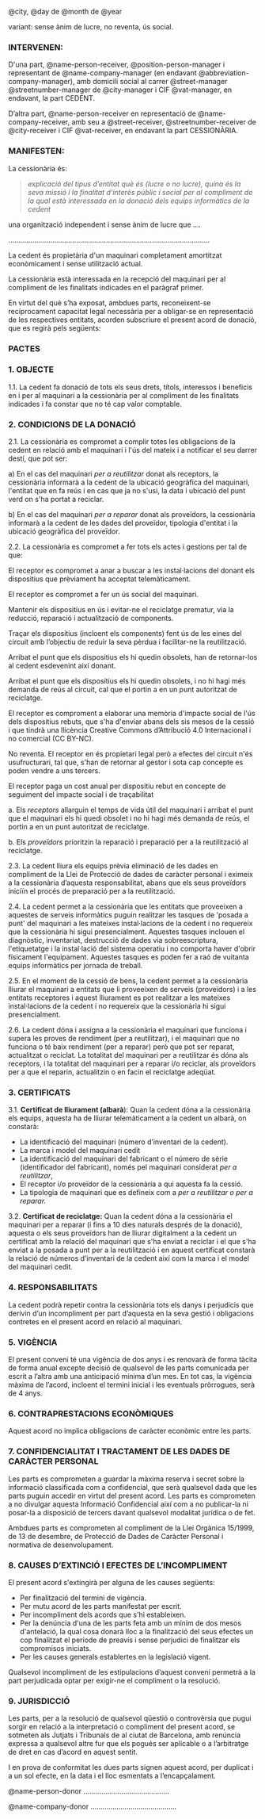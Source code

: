 @city, @day de @month de @year


variant: sense ànim de lucre, no reventa, ús social.

### INTERVENEN:

D'una part, @name-person-receiver, @position-person-manager i representant de @name-company-manager (en endavant @abbreviation-company-manager), amb domicili social al carrer @street-manager @streetnumber-manager de @city-manager i CIF @vat-manager, en endavant, la part CEDENT.

D’altra part, @name-person-receiver en representació de @name-company-receiver, amb seu a @street-receiver, @streetnumber-receiver de @city-receiver i CIF @vat-receiver, en endavant la part CESSIONÀRIA.

### MANIFESTEN:

La cessionària és:  
> *explicació del tipus d’entitat què és (lucre o no lucre), quina és la seva missió i la finalitat d’interès públic i social per al compliment de la qual està interessada en la donació dels equips informàtics de la cedent*

una organització independent i sense ànim de lucre que .... 

.....................................................................................................

La cedent és propietària d'un maquinari completament amortitzat econòmicament i sense utilització actual.

La cessionària està interessada en la recepció del maquinari per al compliment de les finalitats indicades en el paràgraf primer.

En virtut del què s’ha exposat, ambdues parts, reconeixent-se recíprocament capacitat legal necessària per a obligar-se en representació de les respectives entitats, acorden subscriure el present acord de donació, que es regirà pels següents:

### PACTES

### 1\. OBJECTE

1.1. La cedent fa donació de tots els seus drets, títols, interessos i beneficis en i per al maquinari a la cessionària per al compliment de les finalitats indicades i fa constar que no té cap valor comptable.

### 2\. CONDICIONS DE LA DONACIÓ

2.1. La cessionària es compromet a complir totes les obligacions de la cedent en relació amb el maquinari i l'ús del mateix i a notificar el seu darrer destí, que pot ser:

a)  En el cas del maquinari *per a reutilitzar* donat als receptors, la cessionària informarà a la cedent de la ubicació geogràfica del maquinari, l'entitat que en fa reús i en cas que ja no s'usi, la data i ubicació del punt verd on s'ha portat a reciclar.

b)  En el cas del maquinari *per a reparar* donat als proveïdors, la cessionària informarà a la cedent de les dades del proveïdor, tipologia d'entitat i la ubicació geogràfica del proveïdor.

2.2. La cessionària es compromet a fer tots els actes i gestions per tal de que:

El receptor es compromet a anar a buscar a les instal·lacions del donant els dispositius que prèviament ha acceptat telemàticament. 

El receptor es compromet a fer un ús social del maquinari. 

Mantenir els dispositius en ús i evitar-ne el reciclatge prematur, via la reducció, reparació i actualització de components. 

Traçar els dispositius (incloent els components) fent ús de les eines del circuit amb l’objectiu de reduir la seva pèrdua i facilitar-ne la reutilització.  

Arribat el punt que els dispositius els hi quedin obsolets, han de retornar-los al cedent esdevenint així donant.  

Arribat el punt que els dispositius els hi quedin obsolets, i no hi hagi més demanda de reús al circuit, cal que el portin a en un punt autoritzat de reciclatge.  

El receptor es comproment a elaborar una memòria d'impacte social de l'ús dels dispositius rebuts, que s'ha d'enviar abans dels sis mesos de la cessió i que tindrà una llicència Creative Commons d’Attribució 4.0 Internacional i no comercial (CC BY-NC).  

No reventa. El receptor en és propietari legal però a efectes del circuit n'és usufructurari, tal que, s'han de retornar al gestor i sota cap concepte es poden vendre a uns tercers.  

El receptor paga un cost anual per dispositiu rebut en concepte de seguiment del impacte social i de traçabilitat  


a. Els *receptors* allarguin el temps de vida útil del maquinari i arribat el punt que el maquinari els hi quedi obsolet i no hi hagi més demanda de reús, el portin a en un punt autoritzat de reciclatge.

b.  Els *proveïdors* prioritzin la reparació i preparació per a la reutilització al reciclatge.

2.3. La cedent lliura els equips prèvia eliminació de les dades en compliment de la Llei de Protecció de dades de caràcter personal i eximeix a la cessionària d’aquesta responsabilitat, abans que els seus proveïdors iniciïn el procés de preparació per a la reutilització.

2.4. La cedent permet a la cessionària que les entitats que proveeixen a aquestes de serveis informàtics puguin realitzar les tasques de 'posada a punt' del maquinari a les mateixes instal·lacions de la cedent i no requereix que la cessionària hi sigui presencialment. Aquestes tasques inclouen el diagnòstic, inventariat, destrucció de dades via sobreescriptura, l'etiquetatge i la instal·lació del sistema operatiu i no comporta haver d'obrir físicament l'equipament. Aquestes tasques es poden fer a raó de vuitanta equips informàtics per jornada de treball.

2.5.  En el moment de la cessió de bens, la cedent permet a la cessionària lliurar el maquinari a entitats que li proveeixen de serveis (proveïdors) i a les entitats receptores i aquest lliurament es pot realitzar a les mateixes instal·lacions de la cedent i no requereix que la  cessionària hi sigui presencialment. 

2.6.  La cedent dóna i assigna a la cessionària el maquinari que funciona i supera les proves de rendiment (per a reutilitzar), i el maquinari que no funciona o té baix rendiment (per a reparar) però que pot ser reparat, actualitzat o reciclat. La totalitat del maquinari per a reutilitzar és dóna als receptors, i la totalitat del maquinari per a reparar i/o reciclar, als proveïdors per a que el reparin,  actualitzin o en facin el reciclatge adeqüat.


### 3.  CERTIFICATS

3.1. **Certificat de lliurament (albarà**): Quan la cedent dóna a la cessionària els equips, aquesta ha de lliurar telemàticament a la cedent un albarà, on constarà:

  -   La identificació del maquinari (número d’inventari de la cedent).
  -   La marca i model del maquinari cedit
  -   La identificació del maquinari del fabricant o el número de sèrie  (identificador del fabricant), només pel maquinari considerat *per a
    reutilitzar*,
  -   El receptor i/o proveïdor de la cessionària a qui aquesta fa la cessió. 
  -   La tipologia de maquinari que es defineix com a *per a reutilitzar o per a reparar.*

3.2. **Certificat de reciclatge:** Quan la cedent dóna a la cessionària el maquinari per a reparar (i fins a 10 dies naturals després de la donació), aquesta o els seus proveïdors han de lliurar digitalment a la cedent un certificat amb la relació del maquinari que s'ha enviat a reciclar i el que s'ha enviat a la posada a punt per a la reutilització i en aquest certificat constarà la relació de números d’inventari de la cedent així com la marca i el model del maquinari cedit.

### 4. RESPONSABILITATS

La cedent podrà repetir contra la cessionària tots els danys i perjudicis que derivin d’un incompliment per part d’aquesta en la seva gestió i obligacions contretes en el present acord en relació al maquinari.

### 5. VIGÈNCIA

El present conveni té una vigència de dos anys i es renovarà de forma tàcita de forma anual excepte decisió de qualsevol de les parts comunicada per escrit a l’altra amb una anticipació mínima d’un mes. En tot cas, la vigència màxima de l’acord, incloent el termini inicial i les eventuals pròrrogues, serà de 4 anys.

### 6. CONTRAPRESTACIONS ECONÒMIQUES

Aquest acord no implica obligacions de caràcter econòmic entre les parts.

### 7. CONFIDENCIALITAT I TRACTAMENT DE LES DADES DE CARÀCTER PERSONAL

Les parts es comprometen a guardar la màxima reserva i secret sobre la informació classificada com a confidencial, que serà qualsevol dada que les parts puguin accedir en virtut del present acord. Les parts es comprometen a no divulgar aquesta Informació Confidencial així com a no publicar-la ni posar-la a disposició de tercers davant qualsevol modalitat jurídica o de fet.

Ambdues parts es comprometen al compliment de la Llei Orgànica 15/1999, de 13 de desembre, de Protecció de Dades de Caràcter Personal i normativa de desenvolupament.

### 8. CAUSES D’EXTINCIÓ I EFECTES DE L’INCOMPLIMENT

El present acord s'extingirà per alguna de les causes següents: 
  - Per finalització del termini de vigència. 
  - Per mutu acord de les parts manifestat per escrit.
  - Per incompliment dels acords que s'hi estableixen.
  - Per la denúncia d'una de les parts feta amb un mínim de dos mesos d'antelació, la qual cosa donarà lloc a la finalització del seus efectes un cop finalitzat el període de preavís i sense perjudici de finalitzar els compromisos iniciats.
  - Per les causes generals establertes en la legislació vigent.

Qualsevol incompliment de les estipulacions d’aquest conveni permetrà a la part perjudicada optar per exigir-ne el compliment o la resolució.

### 9. JURISDICCIÓ

Les parts, per a la resolució de qualsevol qüestió o controvèrsia que pugui sorgir en relació a la interpretació o compliment del present acord, se sotmeten als Jutjats i Tribunals de al ciutat de Barcelona, amb renúncia expressa a qualsevol altre fur que els pogués ser aplicable o a l’arbitratge de dret en cas d’acord en aquest sentit.

I en prova de conformitat les dues parts signen aquest acord, per duplicat i a un sol efecte, en la data i el lloc esmentats a l’encapçalament.

@name-person-donor ...........................................

@name-company-donor ...........................................